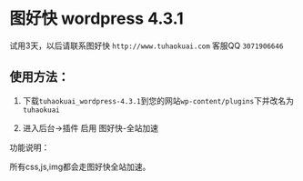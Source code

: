 # 图好快  wordpress 4.3.1


试用3天，以后请联系图好快 `http://www.tuhaokuai.com` 客服QQ `3071906646`

## 使用方法：

1. 下载`tuhaokuai_wordpress-4.3.1`到您的网站`wp-content/plugins`下并改名为`tuhaokuai`

2. 进入后台->插件 启用 图好快-全站加速

 

功能说明：

所有css,js,img都会走图好快全站加速。


